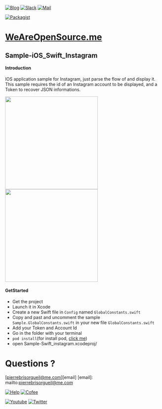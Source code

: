 [![Blog](https://badges.weareopensource.me/badge/Read-On%20our%20Blog-1abc9c.svg?style=flat-square)](https://weareopensource.me) [![Slack](https://badges.weareopensource.me/badge/Chat-On%20Slack-d0355b.svg?style=flat-square)](mailto:weareopensource.me@gmail.com?subject=Join%20Slack&body=Hi,%20I%20found%20your%20community%20We%20Are%20Open%20Source.%20I%20would%20be%20interested%20to%20join%20the%20Slack%20to%20share%20and%20discuss,%20Thanks) [![Mail](https://badges.weareopensource.me/badge/Contact-By%20Mail-3498db.svg?style=flat-square)](mailto:weareopensource.me@gmail.com?subject=Contact)

[![Packagist](https://badges.weareopensource.me/packagist/l/doctrine/orm.svg?style=flat-square)](/LICENSE.md)


# [WeAreOpenSource.me](www.weareopensource.me)

## Sample-iOS_Swift_Instagram

#### Introduction  

IOS application sample for Instagram, just parse the flow of and display it. This sample requires the id of an Instagram account to be displayed, and a Token to recover JSON informations. 

<img src="https://raw.githubusercontent.com/weareopensource/Sample-iOS_Swift_Instagram/master/Screenshots/iOS%20Simulator%20Screen%20Shot%2020%20mai%202015%2014.26.57.png" width="300px"/>
<img src="https://raw.githubusercontent.com/weareopensource/Sample-iOS_Swift_Instagram/master/Screenshots/iOS%20Simulator%20Screen%20Shot%2020%20mai%202015%2014.30.14.png" width="300px"/>

#### GetStarted

* Get the project
* Launch it in Xcode
* Create a new Swift file in `Config` named `GlobalConstants.swift`
* Copy and past and uncomment the sample `Sample.GlobalConstants.swift` in your new file `GlobalConstants.swift`
* Add your Token and Account Id
* Go in the folder with your terminal
* `pod install`(for install pod, [click me](https://cocoapods.org))
*  open Sample-Swift_instagram.xcodeproj/

# Questions ? 

[pierrebrisorgueil@me.com][email]
[email]: mailto:pierrebrisorgueil@me.com


[![Help](https://badges.weareopensource.me/badge/Help-On%20Patreon-052d49.svg?style=flat-square)](https://www.patreon.com/pbrisorgueil) [![Cofee](https://badges.weareopensource.me/badge/Buy-Me%20a%20Coffee-FF813F.svg?style=flat-square)](https://www.buymeacoffee.com/JrSa9tZGO)


[![Youtube](https://badges.weareopensource.me/badge/Watch-me%20on%20Youtube-e74c3c.svg?style=flat-square)](https://www.youtube.com/channel/UCIIjHtrZL5-rFFupn7c3OtA) [![Twitter](https://badges.weareopensource.me/badge/Follow-me%20on%20Twitter-3498db.svg?style=flat-square)](https://www.youtube.com/channel/UCIIjHtrZL5-rFFupn7c3OtA) 
